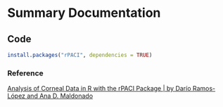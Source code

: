# Summary Documentation

## Code

```r
install.packages("rPACI", dependencies = TRUE)
```

### Reference

[Analysis of Corneal Data in R with the rPACI Package | by Darío Ramos-López and Ana D. Maldonado](https://journal.r-project.org/archive/2021/RJ-2021-099/RJ-2021-099.pdf)
